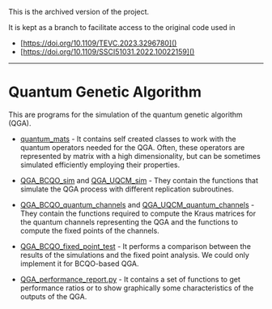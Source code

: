 This is the archived version of the project. 

It is kept as a branch to facilitate access to the original code used in 

- [https://doi.org/10.1109/TEVC.2023.3296780]()
- [https://doi.org/10.1109/SSCI51031.2022.10022159]()


-----

# Quantum Genetic Algorithm

This are programs for the simulation of the quantum genetic algorithm (QGA).

- [quantum_mats]() - It contains self created classes to work with the quantum operators needed for the QGA.
Often, these operators are represented by matrix with a high dimensionality, but can be sometimes simulated efficiently employing their properties.

- [QGA_BCQO_sim]() and [QGA_UQCM_sim]() - They contain the functions that simulate the QGA process with different replication subroutines.

- [QGA_BCQO_quantum_channels]() and [QGA_UQCM_quantum_channels]() - They contain the functions required to compute the Kraus matrices for the quantum channels representing the QGA and the functions to compute the fixed points of the channels.

- [QGA_BCQO_fixed_point_test]() - It performs a comparison between the results of the simulations and the fixed point analysis. We could only implement it for BCQO-based QGA.
 
- [QGA_performance_report.py]() - It contains a set of functions to get performance ratios or to show graphically some characteristics of the outputs of the QGA.

